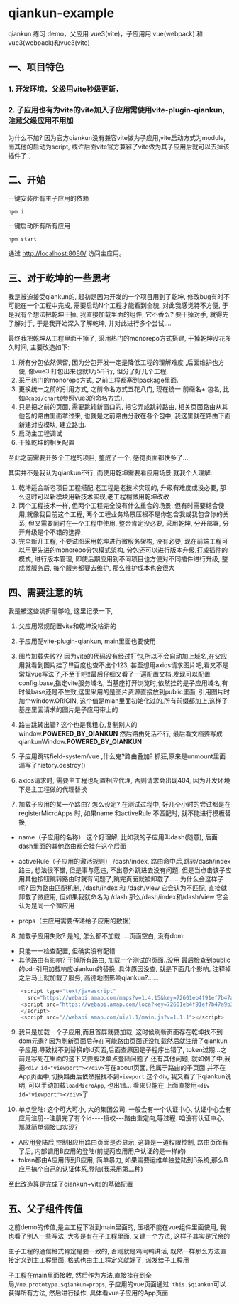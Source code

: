 # qiankun-example

qiankun 练习 demo，父应用 vue3(vite)，子应用用 vue(webpack) 和 vue3(webpack)和vue3(vite)

## 一、项目特色
### 1. 开发环境，父级用vite秒级更新，
### 2. 子应用也有为vite的vite加入子应用需使用vite-plugin-qiankun, 注意父级应用不用加
为什么不加?
因为官方qiankun没有兼容vite做为子应用,vite启动方式为module, 而其他的启动为script, 或许后面vite官方兼容了vite做为其子应用后就可以去掉该插件了；

## 二、开始
一键安装所有主子应用的依赖
```
npm i
```

一键启动所有所有应用
```
npm start
```
通过 [http://localhost:8080/](http://localhost:8080/) 访问主应用。

## 三、对于乾坤的一些思考

我是被迫接受qiankun的, 起初是因为开发的一个项目用到了乾坤,  修改bug有时不可能在一个工程中完成, 需要启动N个工程才能看到全貌, 对此我感觉特不方便, 于是我有个想法把乾坤干掉, 我直接加载里面的组件, 它不香么? 要干掉对手, 就得先了解对手, 于是我开始深入了解乾坤, 并对此进行多个尝试....

最终我把乾坤从工程里面干掉了, 采用热门的monorepo方式搭建, 干掉乾坤没花多久时间, 主要改造如下:
1. 所有分包依然保留, 因为分包开发一定是降低工程的理解难度 ,后面维护也方便,  像vue3 打包出来也就1万5千行, 但分了好几个工程,
2. 采用热门的monorepo方式, 之前工程都塞到package里面.
3. 更换统一之前的引用方式, 之前命名方式五花八门, 现在统一 前缀名+ 包名, 比如`@cnbi/chart`(参照vue3的命名方式),
4. 只是把之前的页面, 需要跳转新窗口的, 把它弄成跳转路由, 相关页面路由从其他包的路由里面拿过来, 也就是之前路由分散在各个包中, 我这里就在路由下面新建对应模块, 建立路由.
5. 启动主工程调试
6. 干掉乾坤的相关配置

至此之前需要开多个工程的项目, 整成了一个, 感觉页面都快多了...

其实并不是我认为qiankun不行, 而使用乾坤需要看应用场景,就我个人理解:
 1. 乾坤适合新老项目工程搭配,老工程是老技术实现的, 升级有难度或没必要, 那么这时可以新模块用新技术实现,老工程稍微用乾坤改改
 2. 两个工程技术一样, 但两个工程完全没有什么重合的场景, 但有时需要结合使用,就像我目前这个工程, 两个工程业务场景压根不是你包含我或我包含你的关系, 但又需要同时在一个工程中使用, 整合肯定没必要, 采用乾坤,  分开部署, 分开升级是个不错的选择.
 3. 完全新开工程, 不要试图采用乾坤进行微服务架构, 没有必要, 现在前端工程可以用更先进的monorepo分包模式架构, 分包还可以进行版本升级,打成插件的模式, 进行版本管理, 即使后期应用到不同项目也方便对不同插件进行升级, 整成微服务后, 每个服务都要去维护, 那么维护成本也会很大
## 四、需要注意的坑
我是被这些坑折磨够呛, 这里记录一下,
1.  父应用常规配置vite和乾坤没啥讲的

2. 子应用配vite-plugin-qiankun, main里面也要使用

3. 图片加载失败?? 因为vite的代码没有经过打包,所以不会自动加上域名,在父应用就看到图片挂了!!!百度也查不出个123, 甚至想用axios请求图片吧,看又不是常规vue写法了,不至于吧!!最后仔细又看了一遍配置文档,发现可以配置config.base,指定vite服务域名, 当基座打开浏览时,依然挂的是子应用域名,有时候base还是不生效,这里采用的是图片资源直接放到public里面, 引用图片时加个window.ORIGIN, 这个值是mian里面初始化过的,所有前缀都加上,这样子基座里面请求的图片是子应用带上的

4. 路由跳转出错? 这个也是我粗心,复制别人的 window.__POWERED_BY_QIANKUN__ 然后路由死活不行, 最后看文档要写成qiankunWindow.__POWERED_BY_QIANKUN__

5. 子应用跳转field-system/vue ,什么鬼?路由叠加? 抓狂,原来是unmount里面漏写了history.destroy()

6. axios请求时, 需要主工程也配置相应代理, 否则请求会出现404, 因为开发环境下是主工程做的代理替换

7. 加载子应用的某一个路由? 怎么设定? 在测试过程中, 好几个小时的尝试都是在registerMicroApps 时, 如果name 和activeRule 不匹配时, 就不能进行模板替换,
- name（子应用的名称） 这个好理解, 比如我的子应用叫dash(随意), 后面dash里面的其他路由都会挂在这个后面

- activeRule（子应用的激活规则） /dash/index, 路由命中后,跳转/dash/index路由, 想法很不错, 但是事与愿违, 不出意外跳进去没有问题, 但是当点击该子应用其他按钮跳转路由时就有问题了,跳完页面就被卸载了......为什么会这样子呢? 因为路由匹配机制, /dash/index  和 /dash/view 它会认为不匹配, 直接就卸载了微应用, 但如果我就命名为 /dash   那么/dash/index和/dash/view 它会认为是同一个微应用
- props（主应用需要传递给子应用的数据）

8. 加载子应用失败? 是的, 怎么都不加载.....页面空白, 没有dom:
- 只能一一检查配置, 但确实没有配错
- 其他路由有影响? 干掉所有路由, 加载一个测试的页面..没用
最后检查到public的cdn引用加载响应qiankun的替换, 具体原因没查, 就是下面几个影响, 注释掉之后马上就加载了服务, 高德地图影响qiankun?......
```js
    <script type="text/javascript"
      src="https://webapi.amap.com/maps?v=1.4.15&key=72601eb4f91ef7b47a9b31163e10e37f"></script>
    <script src="https://webapi.amap.com/loca?key=72601eb4f91ef7b47a9b31163e10e37f&v=1.3.2">
    </script>
    <script src="//webapi.amap.com/ui/1.1/main.js?v=1.1.1"></script>
```
9. 我只是加载一个子应用,而且首屏就要加载, 这时候刷新页面存在乾坤找不到dom元素? 因为刷新页面后存在可能路由页面还没加载然后就注册了qiankun子应用,导致找不到替换的id页面,后面查原因是子程序出错了, token过期...之前是写死在里面的这下又要解决单点登陆问题了
还有其他问题, 就如例子中,我把`<div id="viewport"></div>`写在about页面, 他属于路由的子页面,并不在App页面中,切换路由后依然报找不到`viewport` 这个div,  我又看了下qiankun说明, 可以手动加载`loadMicroApp`, 也出错... 看来只能在 <router-view></router-view> 上面直接用`<div id="viewport"></div>`了


10. 单点登陆: 这个可大可小, 大的集团公司, 一般会有一个认证中心, 认证中心会有应用注册--注册完了有个id----授权---路由重定向,等过程. 咱没有认证中心, 那就简单调接口实现?
- A应用登陆后,控制B应用路由页面是否显示, 这算是一道权限控制, 路由页面有了后, 内部调用B应用的登陆(前提两应用用户认证的是一样的)
- token都由A应用传到B应用, 简单暴力, 如果需要运维单独登陆到B系统,那么B应用搞个自己的认证体系,登陆(我采用第二种)

至此改造算是完成了qiankun+vite的基础配置


## 五、父子组件传值
之前demo的传值,是主工程下发到main里面的, 压根不能在vue组件里面使用, 我也看了别人一些写法, 大多是有在子工程里面, 又建一个方法, 这样子其实是冗余的

 主子工程的通信格式肯定是要一致的, 否则就是鸡同鸭讲话, 既然一样那么方法直接定义到主工程里面, 格式也由主工程定义就好了, 派发给子工程用

  子工程在main里面接收, 然后作为方法,直接挂在到全局,`Vue.prototype.$qiankun=props`,  子应用的vue页面通过` this.$qiankun`可以获得所有方法, 然后进行操作, 具体看vue子应用的App页面
